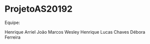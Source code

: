 # ProjetoAS20192

Equipe:
                  
Henrique Arriel
João Marcos
Wesley Henrique
Lucas Chaves
Débora Ferreira
